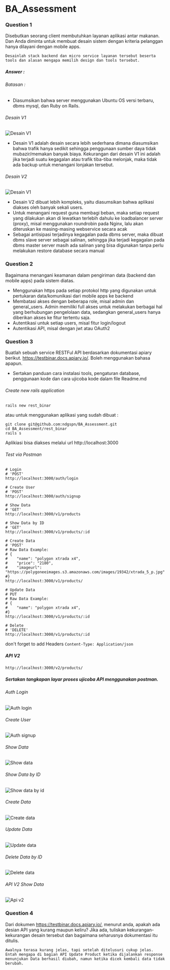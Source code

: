 # BA_Assessment

### Question 1
Disebutkan seorang client membutuhkan layanan aplikasi antar makanan. Dan Anda diminta untuk membuat desain sistem dengan kriteria pelanggan hanya dilayani dengan mobile apps.
```
Desainlah stack backend dan micro service layanan tersebut beserta tools dan alasan mengapa memilih design dan tools tersebut.
```
##### Answer :

###### Batasan :
- Diasumsikan bahwa server menggunakan Ubuntu OS versi terbaru, dbms mysql, dan Ruby on Rails.

###### Desain V1
![Desain V1](https://github.com/ndgspn/BA_Assessment/blob/master/diagram/desain%20v1.png)

- Desain V1 adalah desain secara lebih sederhana dimana diasumsikan bahwa trafik hanya sedikit sehingga penggunaan sumber daya tidak mubazir/memakan banyak biaya. Kekurangan dari desain V1 ini adalah jika terjadi suatu kegagalan atau trafik tiba-tiba melonjak, maka tidak ada backup untuk menangani lonjakan tersebut.


###### Desain V2
![Desain V1](https://github.com/ndgspn/BA_Assessment/blob/master/diagram/desain_v2.png)

- Desain V2 dibuat lebih kompleks, yaitu diasumsikan bahwa aplikasi diakses oleh banyak sekali users.
- Untuk menangani request guna membagi beban, maka setiap request yang dilakukan akan di lewatkan terlebih dahulu ke loadbalancer server (proxy), misal menggunakan roundrobin pada Nginx, lalu akan diteruskan ke masing-masing webservice secara acak
- Sebagai antisipasi terjadinya kegagalan pada dbms server, maka dibuat dbms slave server sebagai salinan, sehingga jika terjadi kegagalan pada dbms master server masih ada salinan yang bisa digunakan tanpa perlu melakukan restore database secara manual


### Question 2
Bagaimana menangani keamanan dalam pengiriman data (backend dan mobile apps) pada sistem diatas.
- Menggunakan https pada setiap protokol http yang digunakan untuk pertukaran data/komunikasi dari mobile apps ke backend
- Membatasi akses dengan beberapa role, misal admin dan general_users. Admin memiliki full akses untuk melakukan berbagai hal yang berhubungan pengelolaan data, sedangkan general_users hanya diberikan akses ke fitur tertentu saja.
- Autentikasi untuk setiap users, misal fitur login/logout
- Autentikasi API, misal dengan jwt atau OAuth2

### Question 3
Buatlah sebuah service RESTFul API berdasarkan dokumentasi apiary berikut.
https://testbinar.docs.apiary.io/. Boleh menggunakan bahasa apapun.
- Sertakan panduan cara instalasi tools, pengaturan database, penggunaan kode dan cara ujicoba kode dalam file Readme.md

###### Create new rails application
```
rails new rest_binar
```
atau untuk menggunakan aplikasi yang sudah dibuat :

```
git clone git@github.com:ndgspn/BA_Assessment.git
cd BA_Assessment/rest_binar
rails s
```
Aplikiasi bisa diakses melalui url http://localhost:3000

###### Test via Postman
```
# Login
# 'POST'
http://localhost:3000/auth/login

# Create User
# 'POST'
http://localhost:3000/auth/signup

# Show Data
# 'GET'
http://localhost:3000/v1/products

# Show Data by ID
# 'GET' 
http://localhost:3000/v1/products/:id

# Create Data
# 'POST'
# Raw Data Example:
# {
#    "name": "polygon xtrada x4",
#    "price": "2180",
#    "imageurl": "https://polygoneeimages.s3.amazonaws.com/images/19342/xtrada_5_p.jpg"
#}
http://localhost:3000/v1/products/

# Update Data
# PUT
# Raw Data Example:
# {
#    "name": "polygon xtrada x4",
#}
http://localhost:3000/v1/products/:id

# Delete
# 'DELETE'
http://localhost:3000/v1/products/:id

```

don't forget to add Headers `Content-Type: Application/json`

##### API V2
```
http://localhost:3000/v2/products/
```


##### Sertakan tangkapan layar proses ujicoba API menggunakan postman.
###### Auth Login
![Auth login](https://github.com/ndgspn/BA_Assessment/blob/master/images/auth_login.png)

###### Create User
![Auth signup](https://github.com/ndgspn/BA_Assessment/blob/master/images/auth_signup.png)

###### Show Data
![Show data](https://github.com/ndgspn/BA_Assessment/blob/master/images/show_all_products.png)

###### Show Data by ID
![Show data by id](https://github.com/ndgspn/BA_Assessment/blob/master/images/show_data_by_id.png)

###### Create Data
![Create data](https://github.com/ndgspn/BA_Assessment/blob/master/images/create.png)

###### Update Data
![Update data](https://github.com/ndgspn/BA_Assessment/blob/master/images/update.png)

###### Delete Data by ID
![Delete data](https://github.com/ndgspn/BA_Assessment/blob/master/images/delete.png)

###### API V2 Show Data
![Api v2](https://github.com/ndgspn/BA_Assessment/blob/master/images/products_v2.png)

### Question 4 
Dari dokumen https://testbinar.docs.apiary.io/, menurut anda, apakah ada desian API yang kurang maupun keliru? Jika ada, tuliskan kekurangan-kekurangan desain tersebut dan bagaimana seharusnya dokumentasi itu ditulis.
```
Awalnya terasa kurang jelas, tapi setelah ditelusuri cukup jelas. 
Entah mengapa di bagian API Update Product ketika dijalankan response menunjukan Data berhasil diubah, namun ketika dicek kembali data tidak berubah.
```

